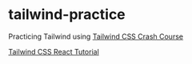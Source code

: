 # tailwind-practice

Practicing Tailwind using [Tailwind CSS Crash Course](https://www.youtube.com/watch?v=UBOj6rqRUME)

[Tailwind CSS React Tutorial](
  https://www.youtube.com/watch?v=L2KHCWJ3gjs
)
